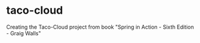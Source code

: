 # taco-cloud
Creating the Taco-Cloud project from book "Spring in Action - Sixth Edition - Graig Walls"
